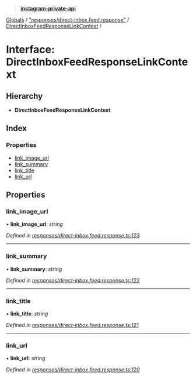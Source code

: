 > **[instagram-private-api](../README.md)**

[Globals](../README.md) / ["responses/direct-inbox.feed.response"](../modules/_responses_direct_inbox_feed_response_.md) / [DirectInboxFeedResponseLinkContext](_responses_direct_inbox_feed_response_.directinboxfeedresponselinkcontext.md) /

# Interface: DirectInboxFeedResponseLinkContext

## Hierarchy

* **DirectInboxFeedResponseLinkContext**

## Index

### Properties

* [link_image_url](_responses_direct_inbox_feed_response_.directinboxfeedresponselinkcontext.md#link_image_url)
* [link_summary](_responses_direct_inbox_feed_response_.directinboxfeedresponselinkcontext.md#link_summary)
* [link_title](_responses_direct_inbox_feed_response_.directinboxfeedresponselinkcontext.md#link_title)
* [link_url](_responses_direct_inbox_feed_response_.directinboxfeedresponselinkcontext.md#link_url)

## Properties

###  link_image_url

• **link_image_url**: *string*

*Defined in [responses/direct-inbox.feed.response.ts:123](https://github.com/dilame/instagram-private-api/blob/e9c516c/src/responses/direct-inbox.feed.response.ts#L123)*

___

###  link_summary

• **link_summary**: *string*

*Defined in [responses/direct-inbox.feed.response.ts:122](https://github.com/dilame/instagram-private-api/blob/e9c516c/src/responses/direct-inbox.feed.response.ts#L122)*

___

###  link_title

• **link_title**: *string*

*Defined in [responses/direct-inbox.feed.response.ts:121](https://github.com/dilame/instagram-private-api/blob/e9c516c/src/responses/direct-inbox.feed.response.ts#L121)*

___

###  link_url

• **link_url**: *string*

*Defined in [responses/direct-inbox.feed.response.ts:120](https://github.com/dilame/instagram-private-api/blob/e9c516c/src/responses/direct-inbox.feed.response.ts#L120)*
